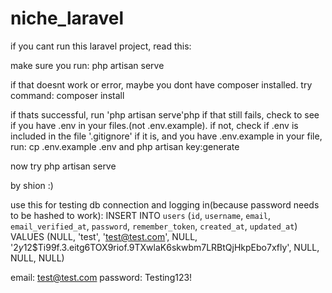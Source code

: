 # niche_laravel
if you cant run this laravel project, read this:

make sure you run:
php artisan serve

if that doesnt work or error, maybe you dont have composer installed.
try command:
composer install

if thats successful, run 'php artisan serve'php 
if that still fails, check to see if you have .env in your files.(not .env.example).
if not, check if .env is included in the file '.gitignore'
if it is, and you have .env.example in your file, run:
cp .env.example .env
and
php artisan key:generate

now try php artisan serve

by shion :)

use this for testing db connection and logging in(because password needs to be hashed to work):
INSERT INTO `users` (`id`, `username`, `email`, `email_verified_at`, `password`, `remember_token`, `created_at`, `updated_at`) VALUES (NULL, 'test', 'test@test.com', NULL, '$2y$12$Ti99f.3.eitg6TOX9riof.9TXwlaK6skwbm7LRBtQjHkpEbo7xfly', NULL, NULL, NULL)

email: test@test.com
password: Testing123!
